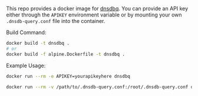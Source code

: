 
This repo provides a docker image for [dnsdbq](https://github.com/dnsdb/dnsdbq). You can provide an API key either through the `APIKEY` environment variable or by mounting your own `.dnsdb-query.conf` file into the container.

Build Command:
```bash
docker build -t dnsdbq .
# or
docker build -f alpine.Dockerfile -t dnsdbq .
```


Example Usage:
```bash
docker run --rm -e APIKEY=yourapikeyhere dnsdbq
```

```bash
docker run --rm -v /path/to/.dnsdb-query.conf:/root/.dnsdb-query.conf dnsdbq
```
